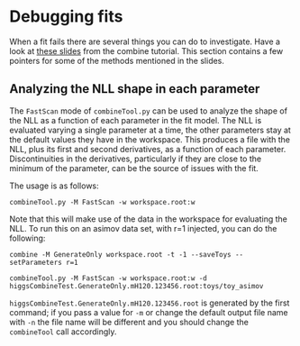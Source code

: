 # Debugging fits

When a fit fails there are several things you can do to investigate. Have a look at [these slides](https://indico.cern.ch/event/976099/contributions/4138476/attachments/2163625/3651175/CombineTutorial-2020-debugging.pdf) from the combine tutorial.
This section contains a few pointers for some of the methods mentioned in the slides.

## Analyzing the NLL shape in each parameter

The `FastScan` mode of `combineTool.py` can be used to analyze the shape of the NLL as a function of each parameter in the fit model. The NLL is evaluated varying a single parameter at a time, the other parameters stay at the default values
they have in the workspace. This produces a file with the NLL, plus its first and second derivatives, as a function of each parameter. Discontinuities in the derivatives, particularly if they are close to the minimum of the parameter,
can be the source of issues with the fit. 

The usage is as follows:

`combineTool.py -M FastScan -w workspace.root:w`

Note that this will make use of the data in the workspace for evaluating the NLL. To run this on an asimov data set, with r=1 injected, you can do the following:

```shell
combine -M GenerateOnly workspace.root -t -1 --saveToys --setParameters r=1

combineTool.py -M FastScan -w workspace.root:w -d higgsCombineTest.GenerateOnly.mH120.123456.root:toys/toy_asimov
```

`higgsCombineTest.GenerateOnly.mH120.123456.root` is generated by the first command; if you pass a value for `-m` or change the default output file name with `-n` the file name will be different and you should change the `combineTool` call accordingly.
